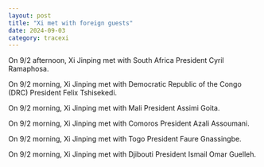 ```yaml
---
layout: post
title: "Xi met with foreign guests"
date: 2024-09-03
category: tracexi
---
```


On 9/2 afternoon, Xi Jinping met with South Africa President Cyril Ramaphosa.

On 9/2 morning, Xi Jinping met with Democratic Republic of the Congo (DRC) President Felix Tshisekedi.

On 9/2 morning, Xi Jinping met with Mali President Assimi Goita.

On 9/2 morning, Xi Jinping met with Comoros President Azali Assoumani.

On 9/2 morning, Xi Jinping met with Togo President Faure Gnassingbe.

On 9/2 morning, Xi Jinping met with Djibouti President Ismail Omar Guelleh.


